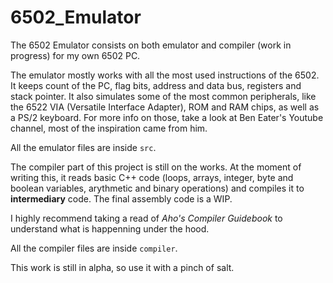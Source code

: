 # 6502_Emulator

The 6502 Emulator consists on both emulator and compiler (work in progress) for my own 6502 PC.

The emulator mostly works with all the most used instructions of the 6502. It keeps count of the PC, flag bits, address and data bus, registers and stack pointer. It also simulates some of the most common
peripherals, like the 6522 VIA (Versatile Interface Adapter), ROM and RAM chips, as well as a PS/2 keyboard. For more info on those, take a look at Ben Eater's Youtube channel, most of the inspiration 
came from him. 

All the emulator files are inside `src`.

The compiler part of this project is still on the works. At the moment of writing this, it reads basic C++ code (loops, arrays, integer, byte and boolean variables, arythmetic and binary operations) and compiles 
it to **intermediary** code. The final assembly code is a WIP.

I highly recommend taking a read of _Aho's Compiler Guidebook_ to understand what is happenning under the hood.

All the compiler files are inside `compiler`.

This work is still in alpha, so use it with a pinch of salt.

